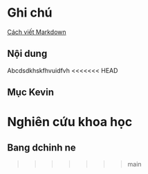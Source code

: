 # Ghi chú
[Cách viết Markdown](https://www.markdownguide.org)
## Nội dung
Abcdsdkhskfhvuidfvh
<<<<<<< HEAD
## Mục Kevin
Nghiên cứu khoa học
=======

## Bang dchinh ne
>>>>>>> main